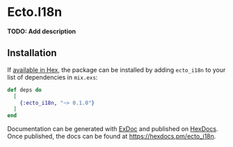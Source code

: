 # Ecto.I18n

**TODO: Add description**

## Installation

If [available in Hex](https://hex.pm/docs/publish), the package can be installed
by adding `ecto_i18n` to your list of dependencies in `mix.exs`:

```elixir
def deps do
  [
    {:ecto_i18n, "~> 0.1.0"}
  ]
end
```

Documentation can be generated with [ExDoc](https://github.com/elixir-lang/ex_doc)
and published on [HexDocs](https://hexdocs.pm). Once published, the docs can
be found at <https://hexdocs.pm/ecto_i18n>.
